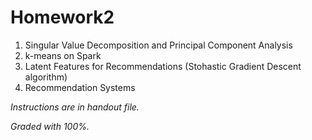 # Homework2

1. Singular Value Decomposition and Principal Component Analysis
2. k-means on Spark
3. Latent Features for Recommendations (Stohastic Gradient Descent algorithm)
4. Recommendation Systems

*Instructions are in handout file.*

*Graded with 100%.*
